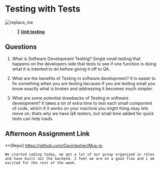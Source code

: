# Testing with Tests

![replace_me](https://codeworks.blob.core.windows.net/public/assets/img/illustrations/placeholder.svg)

> **📖 [Unit testing](https://codeworksacademy.com/fs-student-guide/resources/wk8-9/03-Unit-Testing)**

## Questions

1. What is Software Development Testing?
    Single small testing that happens on the developers side that tests to see if one function is doing what it is intented to do before giving it off to QA.

2. What are the benefits of Testing in software development?
    It is easier to fix something when you are testing because if you are testing small you know exactly what is broken and addressing it becomes much simpler.

3. What are some potential drawbacks of Testing in software development?
    It takes a lot of extra time to test each small component of code, which if it works on your machine you might thing okay lets move on, thats why we have QA testers, but small time added for quick tests can help loads.

## Afternoon Assignment Link

**[Repo] https://github.com/Gavinlasher/Mus-io

    We started coding today, we got a lot of our group organized in roles and have built out the backend. I feel we are on a good flow and I am excited for the rest of the week.
